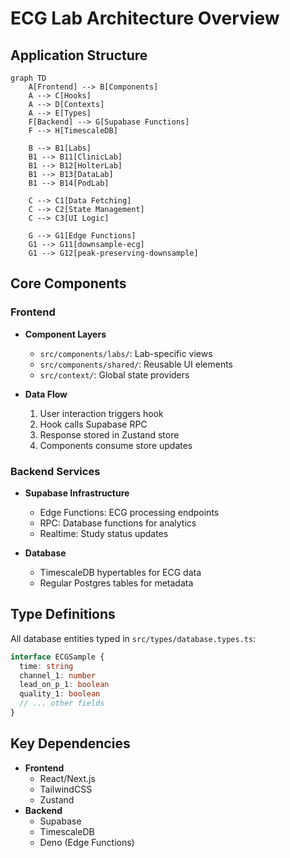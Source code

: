 # ECG Lab Architecture Overview

## Application Structure

```mermaid
graph TD
    A[Frontend] --> B[Components]
    A --> C[Hooks]
    A --> D[Contexts]
    A --> E[Types]
    F[Backend] --> G[Supabase Functions]
    F --> H[TimescaleDB]
    
    B --> B1[Labs]
    B1 --> B11[ClinicLab]
    B1 --> B12[HolterLab]
    B1 --> B13[DataLab]
    B1 --> B14[PodLab]
    
    C --> C1[Data Fetching]
    C --> C2[State Management]
    C --> C3[UI Logic]
    
    G --> G1[Edge Functions]
    G1 --> G11[downsample-ecg]
    G1 --> G12[peak-preserving-downsample]
```

## Core Components

### Frontend

- **Component Layers**
  - `src/components/labs/`: Lab-specific views
  - `src/components/shared/`: Reusable UI elements
  - `src/context/`: Global state providers

- **Data Flow**
  1. User interaction triggers hook
  2. Hook calls Supabase RPC
  3. Response stored in Zustand store
  4. Components consume store updates

### Backend Services

- **Supabase Infrastructure**
  - Edge Functions: ECG processing endpoints
  - RPC: Database functions for analytics
  - Realtime: Study status updates

- **Database**
  - TimescaleDB hypertables for ECG data
  - Regular Postgres tables for metadata

## Type Definitions

All database entities typed in `src/types/database.types.ts`:

```typescript
interface ECGSample {
  time: string
  channel_1: number
  lead_on_p_1: boolean
  quality_1: boolean
  // ... other fields
}
```

## Key Dependencies

- **Frontend**
  - React/Next.js
  - TailwindCSS
  - Zustand
- **Backend**
  - Supabase
  - TimescaleDB
  - Deno (Edge Functions)
